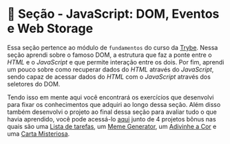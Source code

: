 # :paperclip: Seção - JavaScript: DOM, Eventos e Web Storage

Essa seção pertence ao módulo de `fundamentos` do curso da [Trybe](https://www.betrybe.com/). Nessa seção aprendi sobre o famoso DOM, a estrutura que faz a ponte entre o _HTML_ e o _JavaScript_ e que permite interação entre os dois. Por fim, aprendi um pouco sobre como recuperar dados do _HTML_ através do _JavaScript_, sendo capaz de acessar dados do _HTML_ com o _JavaScript_ através dos seletores do DOM.

Tendo isso em mente aqui você encontrará os exercícios que desenvolvi para fixar os conhecimentos que adquiri ao longo dessa seção. Além disso também desenvolvi o projeto ao final dessa seção para avaliar tudo o que havia aprendido, você pode acessá-lo [aqui](https://github.com/tryber/sd-t26-b-project-pixels-art/pull/60) junto de 4 projetos bônus nas quais são uma [Lista de tarefas](https://github.com/tryber/sd-t26-b-project-todo-list/pull/7), um [Meme Generator](https://github.com/tryber/sd-t26-b-project-meme-generator/pull/5), um [Adivinhe a Cor](https://github.com/tryber/sd-t26-b-project-color-guess/pull/4) e uma [Carta Misteriosa](https://github.com/tryber/sd-t26-b-project-carta-misteriosa/pull/4).
